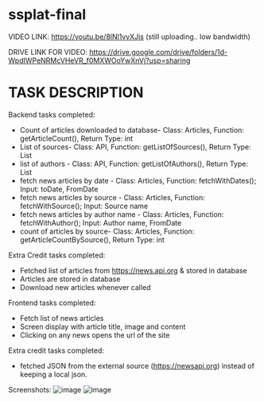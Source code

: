 # ssplat-final
VIDEO LINK: https://youtu.be/8lNl1vvXJjs
(still uploading.. low bandwidth)

DRIVE LINK FOR VIDEO: https://drive.google.com/drive/folders/1d-WpdIWPeNRMcVHeVR_f0MXWOoYwXnVj?usp=sharing

# TASK DESCRIPTION
Backend tasks completed:
+ Count of articles downloaded to database- Class: Articles, Function: getArticleCount(),  Return Type: int
+ List of sources- Class: API, Function: getListOfSources(), Return Type: List
+ list of authors - Class: API, Function: getListOfAuthors(), Return Type: List
+ fetch news articles by date - Class: Articles, Function: fetchWithDates(); Input: toDate, FromDate
+ fetch news articles by source - Class: Articles, Function: fetchWithSource(); Input: Source name
+ fetch news articles by author name - Class: Articles, Function: fetchWithAuthor(); Input: Author name, FromDate
+ count of articles by source- Class: Articles, Function: getArticleCountBySource(),  Return Type: int

Extra Credit tasks completed:
+ Fetched list of articles from https://news.api.org & stored in database
+ Articles are stored in database
+ Download new articles whenever called

Frontend tasks completed:
+ Fetch list of news articles
+ Screen display with article title, image and content
+ Clicking on any news opens the url of the site

Extra credit tasks completed:
+ fetched JSON from the external source (https://newsapi.org) instead of keeping a local json.


Screenshots:
![image](https://user-images.githubusercontent.com/47851459/94944935-94835400-04f7-11eb-929d-0cf48a084f2b.png)
![image](https://user-images.githubusercontent.com/47851459/94944318-b3351b00-04f6-11eb-8b5f-2c072963030e.png)

